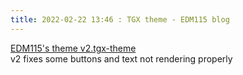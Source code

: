 ```yaml
---
title: 2022-02-22 13:46 : TGX theme - EDM115 blog
---
```


[EDM115's theme v2.tgx-theme](~/assets/docs/blog/2022/EDM115-theme-v2.tgx-theme)  
v2 fixes some buttons and text not rendering properly
